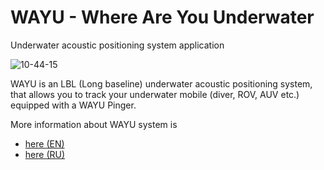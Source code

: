 # WAYU - Where Are You Underwater
Underwater acoustic positioning system application

![10-44-15](https://github.com/ucnl/WAYU/assets/24439946/0896c998-3f1a-4985-8fe1-6a111395bac5)


WAYU is an LBL (Long baseline) underwater acoustic positioning system, that allows you to track your underwater mobile (diver, ROV, AUV etc.) equipped with a WAYU Pinger.

More information about WAYU system is 
- [here (EN)](https://docs.unavlab.com/navigation_and_tracking_systems_en.html#wayu)
- [here (RU)](https://docs.unavlab.com/navigation_and_tracking_systems_ru.html#wayu)
